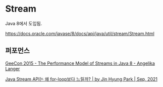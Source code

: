# Stream

Java 8에서 도입됨.

<https://docs.oracle.com/javase/8/docs/api/java/util/stream/Stream.html>

## 퍼포먼스

[GeeCon 2015 - The Performance Model of Streams in Java 8 - Angelika Langer](https://j.mp/3AzWZMO)

[Java Stream API는 왜 for-loop보다 느릴까? | by Jin Hyung Park | Sep, 2021](https://j.mp/3ky1CkU)
